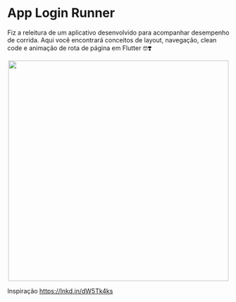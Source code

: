 # App Login Runner
Fiz a releitura de um aplicativo desenvolvido para acompanhar desempenho de corrida.
Aqui você encontrará conceitos de layout, navegação, clean code e animação de rota de página em Flutter 🤓❣️ 

<p align="center">
<img src="https://user-images.githubusercontent.com/86811983/146857634-49b8f079-5b35-491d-83f7-e57100c27d43.jpeg" width="500" >
</p>

Inspiração https://lnkd.in/dW5Tk4ks

